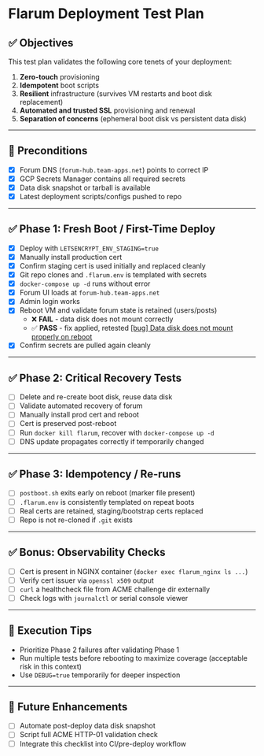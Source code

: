 # Flarum Deployment Test Plan

## ✅ Objectives

This test plan validates the following core tenets of your deployment:

1. **Zero-touch** provisioning
2. **Idempotent** boot scripts
3. **Resilient** infrastructure (survives VM restarts and boot disk replacement)
4. **Automated and trusted SSL** provisioning and renewal
5. **Separation of concerns** (ephemeral boot disk vs persistent data disk)

---

## 🔰 Preconditions

* [x] Forum DNS (`forum-hub.team-apps.net`) points to correct IP
* [x] GCP Secrets Manager contains all required secrets
* [x] Data disk snapshot or tarball is available
* [x] Latest deployment scripts/configs pushed to repo

---

## ✅ Phase 1: Fresh Boot / First-Time Deploy

* [x] Deploy with `LETSENCRYPT_ENV_STAGING=true`
* [x] Manually install production cert
* [x] Confirm staging cert is used initially and replaced cleanly
* [x] Git repo clones and `.flarum.env` is templated with secrets
* [x] `docker-compose up -d` runs without error
* [x] Forum UI loads at `forum-hub.team-apps.net`
* [x] Admin login works
* [x] Reboot VM and validate forum state is retained (users/posts)
  - ❌ **FAIL** - data disk does not mount correctly
  - ✅ **PASS** - fix applied, retested [[bug] Data disk does not mount properly on reboot](https://github.com/ggrierson/comm-hub-flarum/issues/1)
* [x] Confirm secrets are pulled again cleanly

---

## ✅ Phase 2: Critical Recovery Tests

* [ ] Delete and re-create boot disk, reuse data disk
* [ ] Validate automated recovery of forum
* [ ] Manually install prod cert and reboot
* [ ] Cert is preserved post-reboot
* [ ] Run `docker kill flarum`, recover with `docker-compose up -d`
* [ ] DNS update propagates correctly if temporarily changed

---

## ✅ Phase 3: Idempotency / Re-runs

* [ ] `postboot.sh` exits early on reboot (marker file present)
* [ ] `.flarum.env` is consistently templated on repeat boots
* [ ] Real certs are retained, staging/bootstrap certs replaced
* [ ] Repo is not re-cloned if `.git` exists

---

## ✅ Bonus: Observability Checks

* [ ] Cert is present in NGINX container (`docker exec flarum_nginx ls ...`)
* [ ] Verify cert issuer via `openssl x509` output
* [ ] `curl` a healthcheck file from ACME challenge dir externally
* [ ] Check logs with `journalctl` or serial console viewer

---

## 🧪 Execution Tips

* Prioritize Phase 2 failures after validating Phase 1
* Run multiple tests before rebooting to maximize coverage (acceptable risk in this context)
* Use `DEBUG=true` temporarily for deeper inspection

---

## 📝 Future Enhancements

* [ ] Automate post-deploy data disk snapshot
* [ ] Script full ACME HTTP-01 validation check
* [ ] Integrate this checklist into CI/pre-deploy workflow
